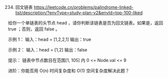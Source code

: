 234. 回文链表
https://leetcode.cn/problems/palindrome-linked-list/description/?envType=study-plan-v2&envId=top-100-liked

给你一个单链表的头节点 head ，请你判断该链表是否为回文链表。如果是，返回 true ；否则，返回 false 。

示例 1：
输入：head = [1,2,2,1]
输出：true

示例 2：
输入：head = [1,2]
输出：false

提示：
链表中节点数目在范围[1, 105] 内
0 <= Node.val <= 9

进阶：你能否用 O(n) 时间复杂度和 O(1) 空间复杂度解决此题？
